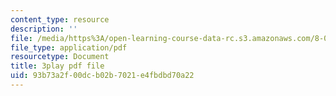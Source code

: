 ```yaml
---
content_type: resource
description: ''
file: /media/https%3A/open-learning-course-data-rc.s3.amazonaws.com/8-01sc-classical-mechanics-fall-2016/93b73a2f00dcb02b7021e4fbdbd70a22_pW6tqp1zRrg.pdf
file_type: application/pdf
resourcetype: Document
title: 3play pdf file
uid: 93b73a2f-00dc-b02b-7021-e4fbdbd70a22
---
```

